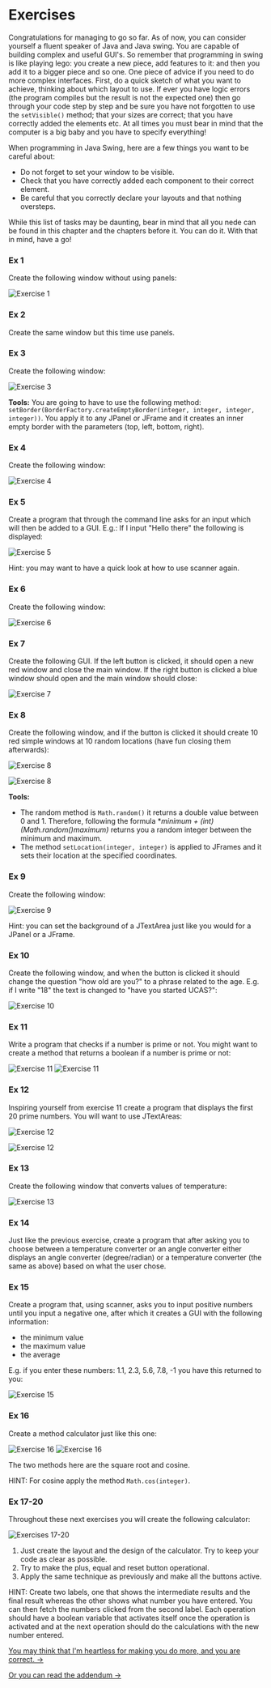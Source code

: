 Exercises
===
Congratulations for managing to go so far.  As of now, you can consider yourself a fluent speaker of Java and Java swing. You are capable of building complex and useful GUI's. So remember that programming in swing is like playing lego: you create a new piece, add features to it: and then you add it to a bigger piece and so one. One piece of advice if you need to do more complex interfaces. First, do a quick sketch of what you want to achieve, thinking about which layout to use. If ever you have logic errors (the program compiles but the result is not the expected one) then go through your code step by step and be sure you have not forgotten to use the `setVisible()` method; that your sizes are correct; that you have correctly added the elements etc. At all times you must bear in mind that the computer is a big baby and you have to specify everything!

When programming in Java Swing, here are a few things you want to be careful about:

- Do not forget to set your window to be visible.
- Check that you have correctly added each component to their correct element.
- Be careful that you correctly declare your layouts and that nothing oversteps.
 
While this list of tasks may be daunting, bear in mind that all you nede can be found in this chapter and the chapters before it. You can do it. With that in mind, have a go!

### Ex 1
Create the following window without using panels:

![Exercise 1](../../Images/Chapter-IV/Exercises/ex_1.png)

### Ex 2 
Create the same window but this time use panels.

### Ex 3
Create the following window:

![Exercise 3](../../Images/Chapter-IV/Exercises/ex_3.png)

**Tools:** 
You are going to have to use the following method:
`setBorder(BorderFactory.createEmptyBorder(integer, integer, integer, integer))`. You apply it to any JPanel or JFrame and it creates an inner empty border with the parameters (top, left, bottom, right).

### Ex 4
Create the following window:

![Exercise 4](../../Images/Chapter-IV/Exercises/ex_4.png)

### Ex 5
Create a program that through the command line asks for an input which will then be added to a GUI. E.g.: If I input "Hello there" the following is displayed:

![Exercise 5](../../Images/Chapter-IV/Exercises/ex_5.png)

Hint: you may want to have a quick look at how to use scanner again.

### Ex 6
Create the following window:

![Exercise 6](../../Images/Chapter-IV/Exercises/ex_6.png)

### Ex 7
Create the following GUI. If the left button is clicked, it should open a new red window and close the main window. If the right button is clicked a blue window should open and the main window should close:

![Exercise 7](../../Images/Chapter-IV/Exercises/ex_7.png)

### Ex 8
Create the following window, and if the button is clicked it should create 10 red simple windows at 10 random locations (have fun closing them afterwards):

![Exercise 8](../../Images/Chapter-IV/Exercises/ex_8_1.png)

![Exercise 8](../../Images/Chapter-IV/Exercises/ex_8_2.png)

**Tools:**
- The random method is `Math.random()` it returns a double value between 0 and 1. Therefore, following the formula **minimum + (int)(Math.random()*maximum)** returns you a random integer between the minimum and maximum.
- The method `setLocation(integer, integer)` is applied to JFrames and it sets their location at the specified coordinates.

### Ex 9
Create the following window:

![Exercise 9](../../Images/Chapter-IV/Exercises/ex_9.png)

Hint: you can set the background of a JTextArea just like you would for a JPanel or a JFrame.

### Ex 10
Create the following window, and when the button is clicked it should change the question "how old are you?" to a phrase related to the age. E.g. if I write "18" the text is changed to "have you started UCAS?":

![Exercise 10](../../Images/Chapter-IV/Exercises/ex_10.png)

### Ex 11
Write a program that checks if a number is prime or not. You might want to create a method that returns a boolean if a number is prime or not:

![Exercise 11](../../Images/Chapter-IV/Exercises/ex_11_1.png)
![Exercise 11](../../Images/Chapter-IV/Exercises/ex_11_2.png)

### Ex 12
Inspiring yourself from exercise 11 create a program that displays the first 20 prime numbers. You will want to use JTextAreas:

![Exercise 12](../../Images/Chapter-IV/Exercises/ex_12_1.png)

![Exercise 12](../../Images/Chapter-IV/Exercises/ex_12_2.png)

### Ex 13
Create the following window that converts values of temperature:

![Exercise 13](../../Images/Chapter-IV/Exercises/ex_13.png)

### Ex 14
Just like the previous exercise, create a program that after asking you to choose between a temperature converter or an angle converter either displays an angle converter (degree/radian) or a temperature converter (the same as above) based on what the user chose.

### Ex 15
Create a program that, using scanner, asks you to input positive numbers until you input a negative one, after which it creates a GUI with the following information: 
- the minimum value 
- the maximum value 
- the average

E.g. if you enter these numbers: 1.1, 2.3, 5.6, 7.8, -1 you have this returned to you:

![Exercise 15](../../Images/Chapter-IV/Exercises/ex_15.png)

### Ex 16
Create a method calculator just like this one:

![Exercise 16](../../Images/Chapter-IV/Exercises/ex_16_1.png)
![Exercise 16](../../Images/Chapter-IV/Exercises/ex_16_1.png)

The two methods here are the square root and cosine.

HINT: For cosine apply the method `Math.cos(integer)`.

### Ex 17-20
Throughout these next exercises you will create the following calculator:

![Exercises 17-20](../../Images/Chapter-IV/Exercises/ex_17-20.png)

1. Just create the layout and the design of the calculator. Try to keep your code as 
clear as possible.
2. Try to make the plus, equal and reset button operational.
3. Apply the same technique as previously and make all the buttons active.

HINT: Create two labels, one that shows the intermediate results and the final result whereas the other shows what number you have entered. You can then fetch the numbers clicked from the second label. Each operation should have a boolean variable that activates itself once the operation is activated and at the next operation should do the calculations with the new number entered.

[You may think that I'm heartless for making you do more, and you are correct. &rarr;](../Chapter-V/Part-I:-Listeners.html)

[Or you can read the addendum &rarr;](./Addendum-I:-History-of-Object-Oriented-Programming.html)
